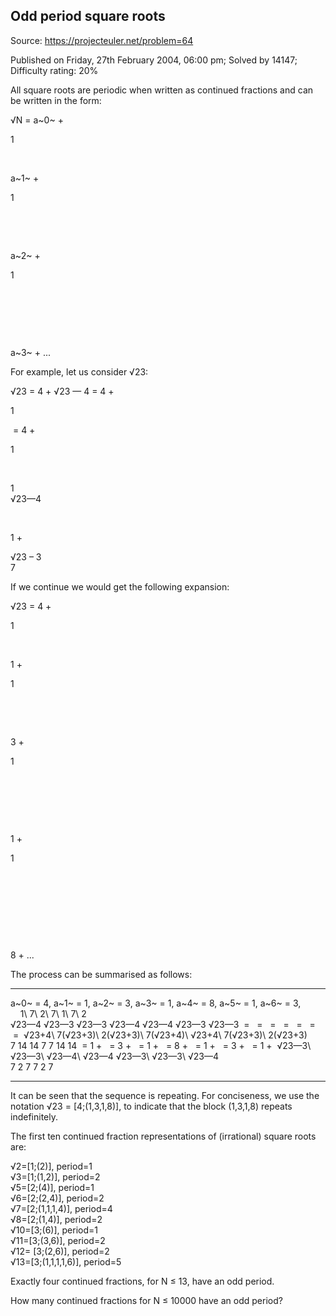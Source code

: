 Odd period square roots
-----------------------

Source: https://projecteuler.net/problem=64

Published on Friday, 27th February 2004, 06:00 pm; Solved by 14147;
Difficulty rating: 20%

All square roots are periodic when written as continued fractions and
can be written in the form:

√N = a~0~ +

1

 

a~1~ +

1

 

 

a~2~ +

1

 

 

 

a~3~ + ...

For example, let us consider √23:

√23 = 4 + √23 — 4 = 4 + 

1

 = 4 + 

1

 

1\
√23—4

 

1 + 

√23 – 3\
7

If we continue we would get the following expansion:

√23 = 4 +

1

 

1 +

1

 

 

3 +

1

 

 

 

1 +

1

 

 

 

 

8 + ...

The process can be summarised as follows:

  ---------- ---------- ---------- ---------- ---------- ---------- ----------
  a~0~ = 4,  a~1~ = 1,  a~2~ = 3,  a~3~ = 1,  a~4~ = 8,  a~5~ = 1,  a~6~ = 3,
                                                                     
  1\         7\         2\         7\         1\         7\         2\
  √23—4      √23—3      √23—3      √23—4      √23—4      √23—3      √23—3
   =          =          =          =          =          =          = 
  √23+4\     7(√23+3)\  2(√23+3)\  7(√23+4)\  √23+4\     7(√23+3)\  2(√23+3)\
  7          14         14         7          7          14         14
   = 1 +      = 3 +      = 1 +      = 8 +      = 1 +      = 3 +      = 1 + 
  √23—3\     √23—3\     √23—4\     √23—4      √23—3\     √23—3\     √23—4\
  7          2          7                     7          2          7
  ---------- ---------- ---------- ---------- ---------- ---------- ----------

It can be seen that the sequence is repeating. For conciseness, we use
the notation √23 = [4;(1,3,1,8)], to indicate that the block (1,3,1,8)
repeats indefinitely.

The first ten continued fraction representations of (irrational) square
roots are:

√2=[1;(2)], period=1\
 √3=[1;(1,2)], period=2\
 √5=[2;(4)], period=1\
 √6=[2;(2,4)], period=2\
 √7=[2;(1,1,1,4)], period=4\
 √8=[2;(1,4)], period=2\
 √10=[3;(6)], period=1\
 √11=[3;(3,6)], period=2\
 √12= [3;(2,6)], period=2\
 √13=[3;(1,1,1,1,6)], period=5

Exactly four continued fractions, for N ≤ 13, have an odd period.

How many continued fractions for N ≤ 10000 have an odd period?
